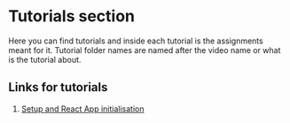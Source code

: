 # Tutorials section

Here you can find tutorials and inside each tutorial is the assignments meant for it. Tutorial folder names are named after the video name or what is the tutorial about.

## Links for tutorials

1. [Setup and React App initialisation](setup_react_app_tutorial/README.md)
